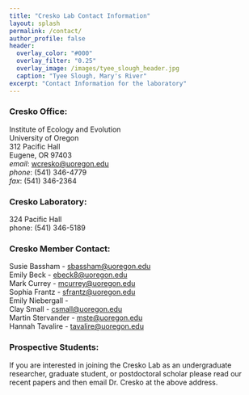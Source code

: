 ```yaml
---
title: "Cresko Lab Contact Information"
layout: splash
permalink: /contact/
author_profile: false
header:
  overlay_color: "#000"
  overlay_filter: "0.25"
  overlay_image: /images/tyee_slough_header.jpg
  caption: "Tyee Slough, Mary's River"
excerpt: "Contact Information for the laboratory"
---
```


### Cresko Office:

Institute of Ecology and Evolution  
University of Oregon  
312 Pacific Hall  
Eugene, OR 97403  
*email*: wcresko@uoregon.edu  
*phone*: (541) 346-4779  
*fax*: (541) 346-2364  

### Cresko Laboratory:

324 Pacific Hall  
phone: (541) 346-5189  

### Cresko Member Contact:

Susie Bassham - sbassham@uoregon.edu  
Emily Beck - ebeck8@uoregon.edu  
Mark Currey - mcurrey@uoregon.edu   
Sophia Frantz - sfrantz@uoregon.edu  
Emily Niebergall -  
Clay Small - csmall@uoregon.edu  
Martin Stervander - mste@uoregon.edu  
Hannah Tavalire - tavalire@uoregon.edu  

### Prospective Students:
If you are interested in joining the Cresko Lab as an undergraduate researcher, graduate student, or postdoctoral scholar please read our recent papers and then email Dr. Cresko at the above address.
